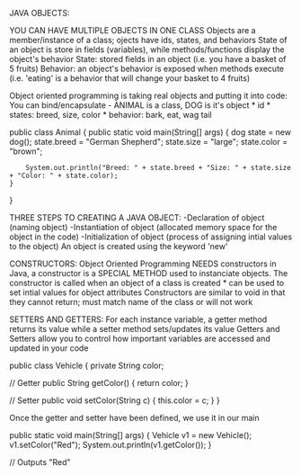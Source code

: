 JAVA OBJECTS:

YOU CAN HAVE MULTIPLE OBJECTS IN ONE CLASS
Objects are a member/instance of a class; ojects have ids, states, and behaviors
State of an object is store in fields (variables), while methods/functions display the object's behavior
State: stored fields in an object (i.e. you have a basket of 5 fruits)
Behavior: an object's behavior is exposed when methods execute (i.e. 'eating' is a behavior that will change your basket to 4 fruits)

Object oriented programming is taking real objects and putting it into code:
You can bind/encapsulate 
    - ANIMAL is a class, DOG is it's object
        * id
        * states: breed, size, color
        * behavior: bark, eat, wag tail

public class Animal {
    public static void main(String[] args) {
        dog state = new dog();
        state.breed = "German Shepherd";
        state.size = "large";
        state.color = "brown";

        System.out.println("Breed: " + state.breed + "Size: " + state.size + "Color: " + state.color);
    }
}


THREE STEPS TO CREATING A JAVA OBJECT:
    -Declaration of object (naming object)
    -Instantiation of object (allocated memory space for the object in the code)
    -Initialization of object (process of assigning intial values to the object)
An object is created using the keyword 'new'




CONSTRUCTORS:
Object Oriented Programming NEEDS constructors
in Java, a constructor is a SPECIAL METHOD used to instanciate objects. The constructor is called when an object of a class is created
    * can be used to set intial values for object attributes
Constructors are similar to void in that they cannot return; must match name of the class or will not work



SETTERS AND GETTERS: 
For each instance variable, a getter method returns its value while a setter method sets/updates its value
Getters and Setters allow you to control how important variables are accessed and updated in your code

public class Vehicle {
  private String color;

  // Getter
  public String getColor() {
    return color;
  }

  // Setter
  public void setColor(String c) {
    this.color = c;
  }
}

Once the getter and setter have been defined, we use it in our main

public static void main(String[] args) {
  Vehicle v1 = new Vehicle();
  v1.setColor("Red");
  System.out.println(v1.getColor());
}

// Outputs "Red"